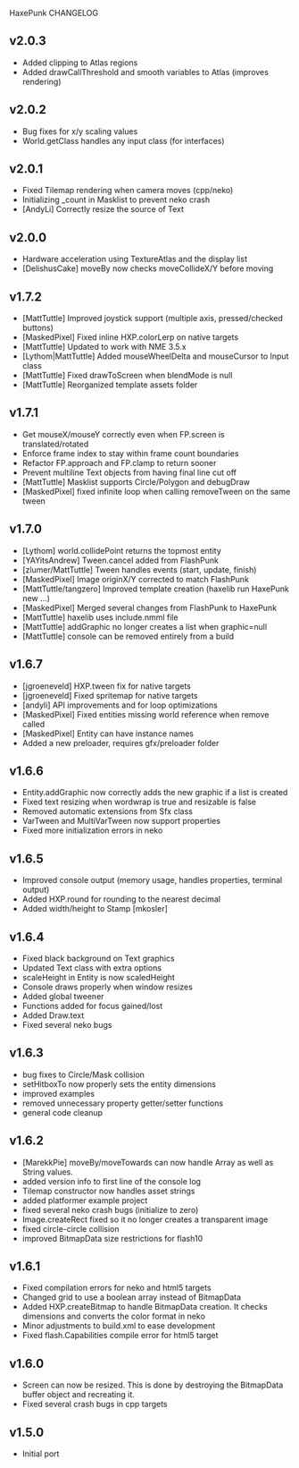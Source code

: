 HaxePunk CHANGELOG

v2.0.3
------------------------------
* Added clipping to Atlas regions
* Added drawCallThreshold and smooth variables to Atlas (improves rendering)

v2.0.2
------------------------------
* Bug fixes for x/y scaling values
* World.getClass handles any input class (for interfaces)

v2.0.1
------------------------------
* Fixed Tilemap rendering when camera moves (cpp/neko)
* Initializing _count in Masklist to prevent neko crash
* [AndyLi] Correctly resize the source of Text

v2.0.0
------------------------------
* Hardware acceleration using TextureAtlas and the display list
* [DelishusCake] moveBy now checks moveCollideX/Y before moving

v1.7.2
------------------------------
* [MattTuttle] Improved joystick support (multiple axis, pressed/checked buttons)
* [MaskedPixel] Fixed inline HXP.colorLerp on native targets
* [MattTuttle] Updated to work with NME 3.5.x
* [Lythom|MattTuttle] Added mouseWheelDelta and mouseCursor to Input class
* [MattTuttle] Fixed drawToScreen when blendMode is null
* [MattTuttle] Reorganized template assets folder

v1.7.1
------------------------------
* Get mouseX/mouseY correctly even when FP.screen is translated/rotated
* Enforce frame index to stay within frame count boundaries
* Refactor FP.approach and FP.clamp to return sooner
* Prevent multiline Text objects from having final line cut off
* [MattTuttle] Masklist supports Circle/Polygon and debugDraw
* [MaskedPixel] fixed infinite loop when calling removeTween on the same tween

v1.7.0
------------------------------
* [Lythom] world.collidePoint returns the topmost entity
* [YAYitsAndrew] Tween.cancel added from FlashPunk
* [zlumer/MattTuttle] Tween handles events (start, update, finish)
* [MaskedPixel] Image originX/Y corrected to match FlashPunk
* [MattTuttle/tangzero] Improved template creation (haxelib run HaxePunk new ...)
* [MaskedPixel] Merged several changes from FlashPunk to HaxePunk
* [MattTuttle] haxelib uses include.nmml file
* [MattTuttle] addGraphic no longer creates a list when graphic=null
* [MattTuttle] console can be removed entirely from a build

v1.6.7
------------------------------
* [jgroeneveld] HXP.tween fix for native targets
* [jgroeneveld] Fixed spritemap for native targets
* [andyli] API improvements and for loop optimizations
* [MaskedPixel] Fixed entities missing world reference when remove called
* [MaskedPixel] Entity can have instance names
* Added a new preloader, requires gfx/preloader folder

v1.6.6
------------------------------
* Entity.addGraphic now correctly adds the new graphic if a list is created
* Fixed text resizing when wordwrap is true and resizable is false
* Removed automatic extensions from Sfx class
* VarTween and MultiVarTween now support properties
* Fixed more initialization errors in neko

v1.6.5
------------------------------
* Improved console output (memory usage, handles properties, terminal output)
* Added HXP.round for rounding to the nearest decimal
* Added width/height to Stamp [mkosler]

v1.6.4
------------------------------
* Fixed black background on Text graphics
* Updated Text class with extra options
* scaleHeight in Entity is now scaledHeight
* Console draws properly when window resizes
* Added global tweener
* Functions added for focus gained/lost
* Added Draw.text
* Fixed several neko bugs

v1.6.3
------------------------------
* bug fixes to Circle/Mask collision
* setHitboxTo now properly sets the entity dimensions
* improved examples
* removed unnecessary property getter/setter functions
* general code cleanup

v1.6.2
------------------------------
* [MarekkPie] moveBy/moveTowards can now handle Array<String> as well as String values.
* added version info to first line of the console log
* Tilemap constructor now handles asset strings
* added platformer example project
* fixed several neko crash bugs (initialize to zero)
* Image.createRect fixed so it no longer creates a transparent image
* fixed circle-circle collision
* improved BitmapData size restrictions for flash10

v1.6.1
------------------------------
* Fixed compilation errors for neko and html5 targets
* Changed grid to use a boolean array instead of BitmapData
* Added HXP.createBitmap to handle BitmapData creation. It checks dimensions and converts the color format in neko
* Minor adjustments to build.xml to ease development
* Fixed flash.Capabilities compile error for html5 target

v1.6.0
------------------------------
* Screen can now be resized. This is done by destroying the BitmapData buffer object and recreating it.
* Fixed several crash bugs in cpp targets

v1.5.0
------------------------------
* Initial port
